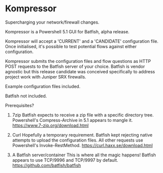 # Kompressor
Supercharging your network/firewall changes.

Kompressor is a Powershell 5.1 GUI for Batfish, alpha release.

Kompressor will accept a 'CURRENT' and a 'CANDIDATE' configuration file. 
Once initialised, it's possible to test potential flows against either configuration. 

Kompressor submits the configuration files and flow questions as HTTP POST requests to the Batfish server of your choice.
Batfish is vendor agnostic but this release candidate was conceived specifically to address project work with Juniper SRX firewalls.

Example configuration files included.

Batfish not included.





Prerequisites?

1. 7zip
Batfish expects to receive a zip file with a specific directory tree. Powershell's Compress-Archive in 5.1 appears to mangle it.
https://www.7-zip.org/download.html

2. Curl
Hopefully a temporary requirement. Batfish kept rejecting native attempts to upload the configuration files.
All other requests use Powershell's Invoke-RestMethod.
https://curl.haxx.se/download.html

3. A Batfish server/container
This is where all the magic happens! Batfish appears to use TCP/9996 and TCP/9997 by default.
https://github.com/batfish/batfish
